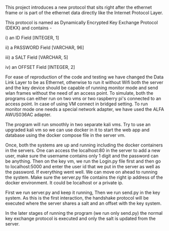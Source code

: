 This project introduces a new protocol that sits right after the ethernet frame or is part of the ethernet data directly like the Internet Protocol Layer.

This protocol is named as Dynamically Encrypted Key Exchange Protocol (DEKX) and contains -

i) an ID Field [INTEGER, 1] 

ii) a PASSWORD Field [VARCHAR, 96]

iii) a SALT Field [VARCHAR, 5]

iv) an OFFSET Field [INTEGER, 2]

For ease of reproduction of the code and testing we have changed the Data Link Layer to be as Ethernet, otherwise to run it without Wifi both the server and the key device 
should be capable of running monitor mode and send wlan frames without the need of an access point. To simulate, both the programs can either run on two vms or two raspberry pi's connected to 
an access point. In case of using VM connect in bridged setting. To run monitor mode one needs a special network adapter, we have used the ALFA AWUS036AC adapter. 

The program will run smoothly in two separate kali vms. Try to use an upgraded kali vm so we can use docker in it to start the web app and database using the docker compose file in the server vm.

Once, both the systems are up and running including the docker containers in the servers. One can access the localhost:80 in the server to add a new user, make sure the username contains only 1 digit and
the password can be anything. Then on the key vm, we run the Login.py file first and then go to localhost:5000 and enter the user id that we put in the server as well as the password. If everything went well.
We can move on ahead to running the system. Make sure the server.py file contains the right ip address of the docker environment. It could be localhost or a private ip.

First we run server.py and keep it running, Then we run send.py in the key system. As this is the first interaction, the handshake protocol will be executed where the server shares a salt and an offset with the key
system.

In the later stages of running the program (we run only send.py) the normal key exchange protocol is executed and only the salt is updated from the server.
